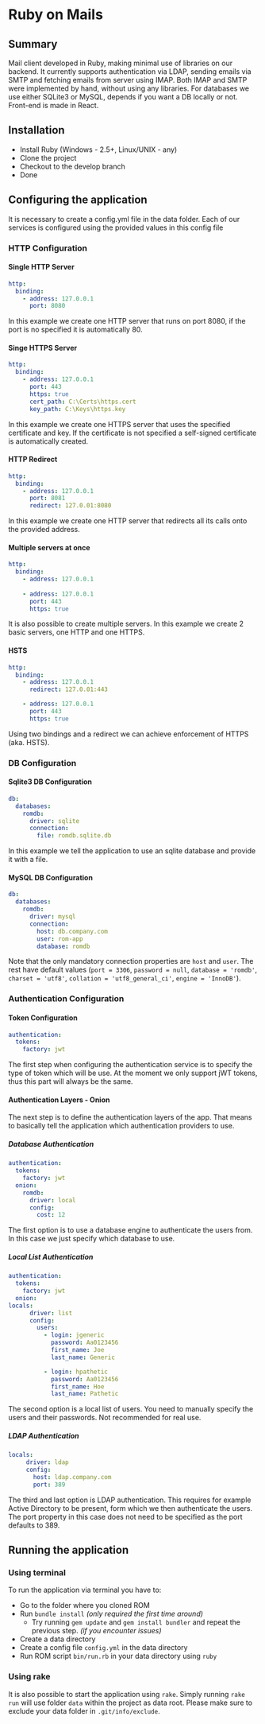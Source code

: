 # Ruby on Mails

## Summary
Mail client developed in Ruby, making minimal use of libraries on our backend.
It currently supports authentication via LDAP, sending emails via SMTP and fetching emails from server using IMAP.
Both IMAP and SMTP were implemented by hand, without using any libraries.
For databases we use either SQLite3 or MySQL, depends if you want a DB locally or not.
Front-end is made in React.

## Installation
* Install Ruby (Windows - 2.5+, Linux/UNIX - any)
* Clone the project
* Checkout to the develop branch
* Done

## Configuring the application
It is necessary to create a config.yml file in the data folder.
Each of our services is configured using the provided values in this config file

### HTTP Configuration
#### Single HTTP Server
```yaml
http:
  binding:
    - address: 127.0.0.1
      port: 8080 
```
In this example we create one HTTP server that runs on port 8080, if the port is no specified it is automatically 80.

#### Singe HTTPS Server
```yaml
http:
  binding:
    - address: 127.0.0.1
      port: 443
      https: true
      cert_path: C:\Certs\https.cert
      key_path: C:\Keys\https.key
```
In this example we create one HTTPS server that uses the specified certificate and key.
If the certificate is not specified a self-signed certificate is automatically created.

#### HTTP Redirect
```yaml
http:
  binding:
    - address: 127.0.0.1
      port: 8081 
      redirect: 127.0.01:8080
```
In this example we create one HTTP server that redirects all its calls onto the provided address.

#### Multiple servers at once
```yaml
http:
  binding:
    - address: 127.0.0.1
    
    - address: 127.0.0.1
      port: 443
      https: true
```
It is also possible to create multiple servers. In this example we create 2 basic servers, one HTTP and one HTTPS.

#### HSTS
```yaml
http:
  binding:
    - address: 127.0.0.1
      redirect: 127.0.01:443

    - address: 127.0.0.1
      port: 443
      https: true
```
Using two bindings and a redirect we can achieve enforcement of HTTPS (aka. HSTS).

### DB Configuration
#### Sqlite3 DB Configuration
```yaml
db:
  databases:
    romdb:
      driver: sqlite
      connection:
        file: romdb.sqlite.db
```
In this example we tell the application to use an sqlite database and provide it with a file.

#### MySQL DB Configuration
```yaml
db:
  databases:
    romdb:
      driver: mysql
      connection:
        host: db.company.com
        user: rom-app
        database: romdb
```
Note that the only mandatory connection properties are `host` and `user`. The rest have default values (`port = 3306`, `password = null`, `database = 'romdb'`, `charset = 'utf8'`, `collation = 'utf8_general_ci'`, `engine = 'InnoDB'`).
### Authentication Configuration
#### Token Configuration
```yaml
authentication:
  tokens:
    factory: jwt
```
The first step when configuring the authentication service is to specify the type of token which will be use.
At the moment we only support jWT tokens, thus this part will always be the same.
#### Authentication Layers - Onion
The next step is to define the authentication layers of the app. That means to basically tell the application which authentication providers to use.

##### Database Authentication
```yaml
authentication:
  tokens:
    factory: jwt
  onion:
    romdb:
      driver: local
      config:
        cost: 12
```
The first option is to use a database engine to authenticate the users from. In this case we just specify which database to use.

##### Local List Authentication
```yaml
authentication:
  tokens:
    factory: jwt
  onion:
locals:
      driver: list
      config:
        users:
          - login: jgeneric
            password: Aa0123456
            first_name: Joe
            last_name: Generic

          - login: hpathetic
            password: Aa0123456
            first_name: Hoe
            last_name: Pathetic
```
 The second option is a local list of users. You need to manually specify the users and their passwords.
 Not recommended for real use.
 
 ##### LDAP Authentication
 ```yaml
 locals:
      driver: ldap
      config:
        host: ldap.company.com
        port: 389
```
The third and last option is LDAP authentication. This requires for example Active Directory to be present, form which we then authenticate the users.
The port property in this case does not need to be specified as the port defaults to 389.

## Running the application

### Using terminal
To run the application via terminal you have to:
* Go to the folder where you cloned ROM
* Run `bundle install` *(only required the first time around)*
  * Try running `gem update` and `gem install bundler` and repeat the previous step. *(if you encounter issues)*
* Create a data directory
* Create a config file `config.yml` in the data directory
* Run ROM script `bin/run.rb` in your data directory using `ruby`

### Using rake
It is also possible to start the application using `rake`. Simply running `rake run` will use folder `data` within the project as data root. Please make sure to exclude your data folder in `.git/info/exclude`. 